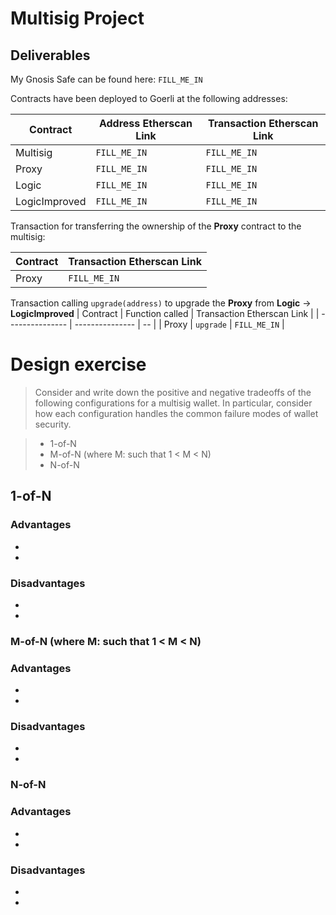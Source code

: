 # Multisig Project

## Deliverables

My Gnosis Safe can be found here: `FILL_ME_IN`

Contracts have been deployed to Goerli at the following addresses:

| Contract | Address Etherscan Link | Transaction Etherscan Link |
| -------- | ------- | --------- |
| Multisig | `FILL_ME_IN` | `FILL_ME_IN` |
| Proxy | `FILL_ME_IN` | `FILL_ME_IN`|
| Logic | `FILL_ME_IN` | `FILL_ME_IN` |
| LogicImproved | `FILL_ME_IN` | `FILL_ME_IN` |

Transaction for transferring the ownership of the **Proxy** contract to the multisig:

| Contract | Transaction Etherscan Link |
| -------- | -- |
| Proxy | `FILL_ME_IN` |

Transaction calling `upgrade(address)` to upgrade the **Proxy** from **Logic** -> **LogicImproved**
| Contract | Function called | Transaction Etherscan Link |
| --------------- | --------------- | -- |
| Proxy | `upgrade` | `FILL_ME_IN` |

# Design exercise

> Consider and write down the positive and negative tradeoffs of the following configurations for a multisig wallet. In particular, consider how each configuration handles the common failure modes of wallet security.

> - 1-of-N
> - M-of-N (where M: such that 1 < M < N)
> - N-of-N

## 1-of-N

### Advantages

* 
* 

### Disadvantages

* 
* 

### M-of-N (where M: such that 1 < M < N)

### Advantages

* 
* 

### Disadvantages

* 
* 

### N-of-N

### Advantages

* 
* 

### Disadvantages

* 
* 

